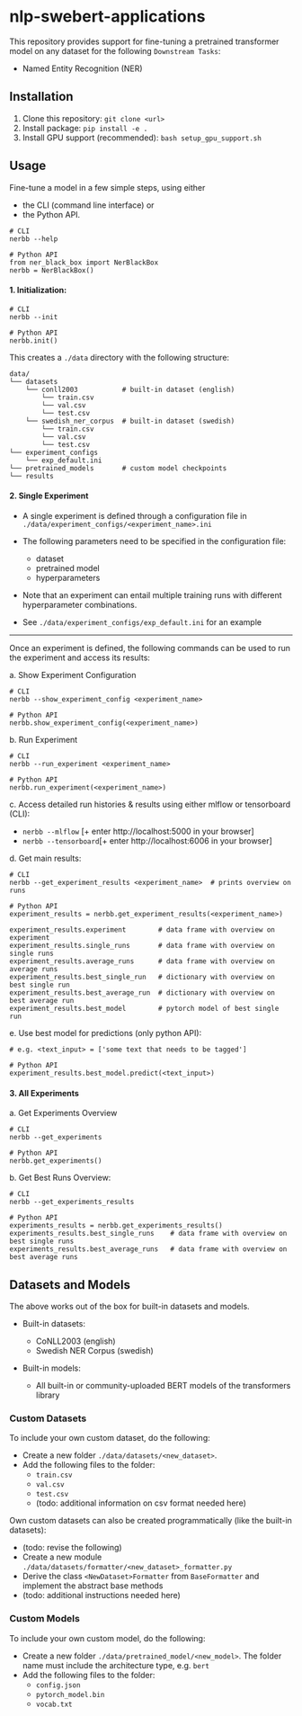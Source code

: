 # nlp-swebert-applications 

This repository provides support for fine-tuning a pretrained transformer model
on any dataset for the following `Downstream Tasks`:
- Named Entity Recognition (NER)

## Installation
1. Clone this repository: `git clone <url>`
2. Install package: `pip install -e .`
3. Install GPU support (recommended): `bash setup_gpu_support.sh`


## Usage

Fine-tune a model in a few simple steps, 
using either 
- the CLI (command line interface) or 
- the Python API.
```
# CLI
nerbb --help

# Python API
from ner_black_box import NerBlackBox
nerbb = NerBlackBox()
```

#### 1.  Initialization:

```
# CLI
nerbb --init  

# Python API
nerbb.init()
```

This creates a `./data` directory with the following structure:
```
data/
└── datasets
    └── conll2003           # built-in dataset (english)
        └── train.csv
        └── val.csv
        └── test.csv
    └── swedish_ner_corpus  # built-in dataset (swedish)
        └── train.csv
        └── val.csv
        └── test.csv
└── experiment_configs
    └── exp_default.ini
└── pretrained_models       # custom model checkpoints
└── results
```

#### 2. Single Experiment

- A single experiment is defined through a configuration 
file in `./data/experiment_configs/<experiment_name>.ini`

- The following parameters need to be specified in the configuration file:
    - dataset
    - pretrained model
    - hyperparameters 
    
- Note that an experiment can entail multiple training runs with different 
hyperparameter combinations.

- See `./data/experiment_configs/exp_default.ini` for an example

---
Once an experiment is defined, the following commands can be used to 
run the experiment and access its results:

a. Show Experiment Configuration

```
# CLI
nerbb --show_experiment_config <experiment_name>  

# Python API
nerbb.show_experiment_config(<experiment_name>)
```

b. Run Experiment

```
# CLI
nerbb --run_experiment <experiment_name>  

# Python API
nerbb.run_experiment(<experiment_name>)
```
   
c. Access detailed run histories & results using either mlflow or tensorboard (CLI):

- `nerbb --mlflow` [+ enter http://localhost:5000 in your browser]
- `nerbb --tensorboard`[+ enter http://localhost:6006 in your browser] 

d. Get main results:

```
# CLI
nerbb --get_experiment_results <experiment_name>  # prints overview on runs

# Python API
experiment_results = nerbb.get_experiment_results(<experiment_name>)

experiment_results.experiment        # data frame with overview on experiment
experiment_results.single_runs       # data frame with overview on single runs
experiment_results.average_runs      # data frame with overview on average runs
experiment_results.best_single_run   # dictionary with overview on best single run
experiment_results.best_average_run  # dictionary with overview on best average run
experiment_results.best_model        # pytorch model of best single run  
```
        
e. Use best model for predictions (only python API):

```
# e.g. <text_input> = ['some text that needs to be tagged']
```
```
# Python API
experiment_results.best_model.predict(<text_input>)
```
   
#### 3. All Experiments

a. Get Experiments Overview

```
# CLI
nerbb --get_experiments  

# Python API
nerbb.get_experiments()
```
   
b. Get Best Runs Overview:
```
# CLI
nerbb --get_experiments_results

# Python API
experiments_results = nerbb.get_experiments_results()
experiments_results.best_single_runs    # data frame with overview on best single runs
experiments_results.best_average_runs   # data frame with overview on best average runs
```
        
## Datasets and Models

The above works out of the box for built-in datasets and models.
    
- Built-in datasets:
    - CoNLL2003 (english)
    - Swedish NER Corpus (swedish)
   
- Built-in models:
    - All built-in or community-uploaded BERT models of the transformers library 
        
### Custom Datasets
 
To include your own custom dataset, do the following:
 - Create a new folder `./data/datasets/<new_dataset>`.
 - Add the following files to the folder:
    - `train.csv`
    - `val.csv`
    - `test.csv`
     - (todo: additional information on csv format needed here)
    
Own custom datasets can also be created programmatically (like the built-in datasets):
 - (todo: revise the following)
 - Create a new module `./data/datasets/formatter/<new_dataset>_formatter.py`
 - Derive the class `<NewDataset>Formatter` from `BaseFormatter` and implement the abstract base methods
 - (todo: additional instructions needed here)

### Custom Models
 
To include your own custom model, do the following:
 - Create a new folder `./data/pretrained_model/<new_model>`. The folder name must include the architecture type, e.g. `bert`
 - Add the following files to the folder:
    - `config.json`
    - `pytorch_model.bin`
    - `vocab.txt`
